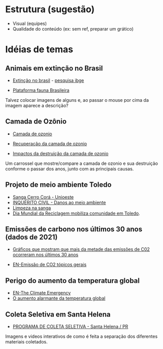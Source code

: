 # Estrutura (sugestão)
- Visual (equipes)
- Qualidade do conteúdo (ex: sem ref, preparar um grático)



# Idéias de temas

## Animais em extinção no Brasil 


- [Extinção no brasil](https://valor.globo.com/brasil/noticia/2023/05/24/sabe-que-especies-estao-ameacadas-de-extincao-no-brasil-confira-alguns-exemplos.ghtml) - [pesquisa ibge](https://biblioteca.ibge.gov.br/index.php/biblioteca-catalogo?view=detalhes&id=2101754)

- [Plataforma fauna Brasileira](https://g1.globo.com/meio-ambiente/noticia/2023/08/02/icmbio-lanca-plataforma-que-reune-dados-de-5-mil-especies-da-fauna-brasileira.ghtml)

Talvez colocar imagens de alguns e, ao passar o mouse por cima da imagem aparece a descrição?

## Camada de Ozônio

- [Camada de ozonio](https://www.cnnbrasil.com.br/tecnologia/camada-de-ozonio-deve-se-recuperar-completamente-nas-proximas-decadas/)

- [Recuperação da camada de ozonio](https://www.bbc.com/portuguese/geral-59053884)

- [Impactos da destruição da camada de ozonio](https://mundoeducacao.uol.com.br/geografia/destruicao-camada-ozonio.htm)

Um carrossel que mostre/compare a camada de ozonio e sua destruição conforme o passar dos anos, junto com as principais causas.

## Projeto de meio ambiente Toledo

- [Sanga Cerro Corá - Unioeste](http://www.diaadiaeducacao.pr.gov.br/portals/cadernospde/pdebusca/producoes_pde/2008_unioeste_geo_artigo_jose_odecio_langer.pdf)
- [INQUÉRITO CIVIL - Danos ao meio ambiente](https://www.toledo.pr.gov.br/sites/default/files/paginabasica-2022-12/recomendacao_administrativa_01-2021_loteamento_sanga_cerro_cora_suspensao_anuencia_0.pdf)
- [Limpeza na sanga](https://www.toledo.pr.gov.br/old/noticia/caminhada-e-limpeza-na-sanga-cerro-cora-recolhe-15-tonelada-de-lixo)
-  [Dia Mundial da Reciclagem mobiliza comunidade em Toledo](https://www.toledo.pr.gov.br/noticias/meio-ambiente/dia-mundial-da-reciclagem-mobiliza-comunidade-em-toledo).


## Emissões de carbono nos últimos 30 anos (dados de 2021)

- [Gráficos que mostram que mais da metade das emissões de C02 ocorreram nos últimos 30 anos](https://www.bbc.com/portuguese/geral-59013520)

- [EN-Emissão de CO2 tópicos gerais](https://ourworldindata.org/co2-emissions)

## Perigo do aumento da temperatura global 

- [EN-The Climate Emergency](https://www.rainforestcoalition.org/the-climate-emergency/?gclid=EAIaIQobChMI1I2Lu_XLgQMVdROzAB2nKw-VEAAYASAAEgI8n_D_BwE)
- [O aumento alarmante da temperatura global](https://www.unep.org/pt-br/noticias-e-reportagens/reportagem/o-aumento-alarmante-da-temperatura-global)

## Coleta Seletiva em Santa Helena
- [PROGRAMA DE COLETA SELETIVA - Santa Helena / PR](https://2013-2016-indicadores.cidadessustentaveis.org.br/br/PR/santa-helena/boa-pratica/295/programa-de-coleta-seletiva)


Imagens e videos interativos de como é feita a separação dos diferentes materiais coletados. 
